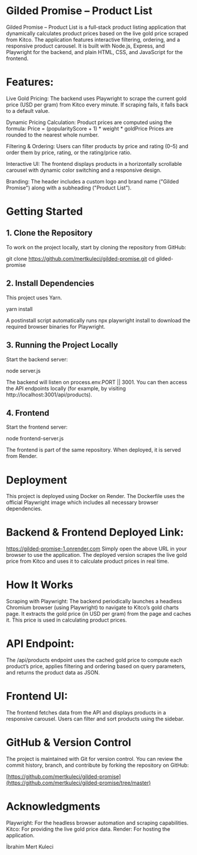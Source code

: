 # Gilded Promise – Product List
Gilded Promise – Product List is a full‑stack product listing application that dynamically calculates product prices based on the live gold price scraped from Kitco. The application features interactive filtering, ordering, and a responsive product carousel. It is built with Node.js, Express, and Playwright for the backend, and plain HTML, CSS, and JavaScript for the frontend.

# Features:

Live Gold Pricing:
The backend uses Playwright to scrape the current gold price (USD per gram) from Kitco every minute. If scraping fails, it falls back to a default value.

Dynamic Pricing Calculation:
Product prices are computed using the formula:
Price = (popularityScore + 1) * weight * goldPrice
Prices are rounded to the nearest whole number.

Filtering & Ordering:
Users can filter products by price and rating (0–5) and order them by price, rating, or the rating/price ratio.

Interactive UI:
The frontend displays products in a horizontally scrollable carousel with dynamic color switching and a responsive design.

Branding:
The header includes a custom logo and brand name ("Gilded Promise") along with a subheading ("Product List").

# Getting Started
## 1. Clone the Repository
To work on the project locally, start by cloning the repository from GitHub:

git clone https://github.com/mertkuleci/gilded-promise.git
cd gilded-promise


## 2. Install Dependencies
This project uses Yarn. 

yarn install

A postinstall script automatically runs npx playwright install to download the required browser binaries for Playwright.

## 3. Running the Project Locally
Start the backend server:

node server.js

The backend will listen on process.env.PORT || 3001. You can then access the API endpoints locally (for example, by visiting http://localhost:3001/api/products).

## 4. Frontend
Start the frontend server:

node frontend-server.js

The frontend is part of the same repository. When deployed, it is served from Render.

# Deployment
This project is deployed using Docker on Render. The Dockerfile uses the official Playwright image which includes all necessary browser dependencies.

# Backend & Frontend Deployed Link:
https://gilded-promise-1.onrender.com
Simply open the above URL in your browser to use the application. The deployed version scrapes the live gold price from Kitco and uses it to calculate product prices in real time.

# How It Works
Scraping with Playwright:
The backend periodically launches a headless Chromium browser (using Playwright) to navigate to Kitco’s gold charts page. It extracts the gold price (in USD per gram) from the page and caches it. This price is used in calculating product prices.

# API Endpoint:
The /api/products endpoint uses the cached gold price to compute each product’s price, applies filtering and ordering based on query parameters, and returns the product data as JSON.

# Frontend UI:
The frontend fetches data from the API and displays products in a responsive carousel. Users can filter and sort products using the sidebar.

# GitHub & Version Control
The project is maintained with Git for version control. You can review the commit history, branch, and contribute by forking the repository on GitHub:

[https://github.com/mertkuleci/gilded-promise](https://github.com/mertkuleci/gilded-promise/tree/master)


# Acknowledgments
Playwright: For the headless browser automation and scraping capabilities.
Kitco: For providing the live gold price data.
Render: For hosting the application.

İbrahim Mert Kuleci
